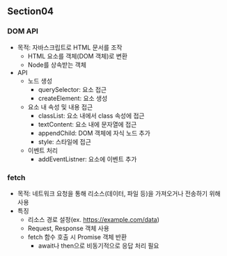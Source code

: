 ## Section04
### DOM API
- 목적: 자바스크립트로 HTML 문서를 조작
    - HTML 요소를 객체(DOM 객체)로 변환
    - Node를 상속받는 객체
- API
    - 노드 생성
        - querySelector: 요소 접근 
        - createElement: 요소 생성
    - 요소 내 속성 및 내용 접근
        - classList: 요소 내에서 class 속성에 접근
        - textContent: 요소 내에 문자열에 접근
        - appendChild: DOM 객체에 자식 노드 추가 
        - style: 스타일에 접근
    - 이벤트 처리
        - addEventListner: 요소에 이벤트 추가
### fetch
- 목적: 네트워크 요청을 통해 리소스(데이터, 파일 등)을 가져오거나 전송하기 위해 사용
- 특징
    - 리소스 경로 설정(ex. https://example.com/data)
    - Request, Response 객체 사용
    - fetch 함수 호출 시 Promise 객체 반환
        - await나 then으로 비동기적으로 응답 처리 필요 

    


